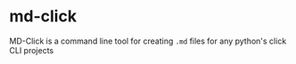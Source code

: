 # md-click
MD-Click is a command line tool for creating `.md` files for any python's click CLI projects
